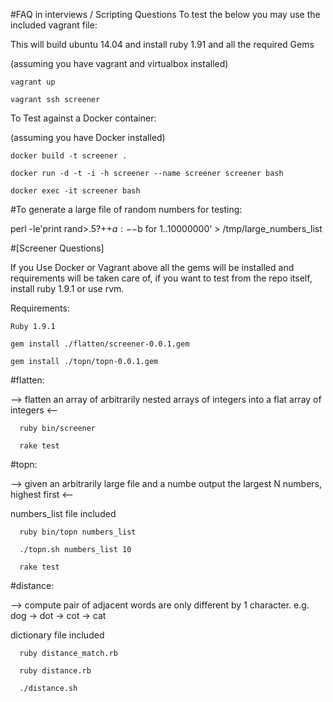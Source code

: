 #FAQ in interviews / Scripting Questions
To test the below you may use the included vagrant file:

This will build ubuntu 14.04 and install ruby 1.91 and all the required Gems
  
  (assuming you have vagrant and virtualbox installed)
  
    vagrant up
    
    vagrant ssh screener

To Test against a Docker container:

  (assuming you have Docker installed)

    docker build -t screener .

    docker run -d -t -i -h screener --name screener screener bash

    docker exec -it screener bash 

#To generate a large file of random numbers for testing:

  perl -le'print rand>.5?++$a:--$b for 1..10000000' > /tmp/large_numbers_list

#[Screener Questions]

If you Use Docker or Vagrant above all the gems will be installed and requirements will be taken care of, if you want to test from the repo itself, install ruby 1.9.1 or use rvm.

Requirements:

    Ruby 1.9.1
  
    gem install ./flatten/screener-0.0.1.gem 
  
    gem install ./topn/topn-0.0.1.gem
  



#flatten: 

--> flatten an array of arbitrarily nested arrays of integers into a flat array of integers <--
      
      ruby bin/screener

      rake test
      


  
#topn: 

 --> given an arbitrarily large file and a numbe output the largest N numbers, highest first <--

  numbers_list file included

      ruby bin/topn numbers_list

      ./topn.sh numbers_list 10

      rake test

 
 
  
#distance: 

 --> compute pair of adjacent words are only different by 1 character. e.g. dog -> dot -> cot -> cat

  dictionary file included

      ruby distance_match.rb

      ruby distance.rb

      ./distance.sh
